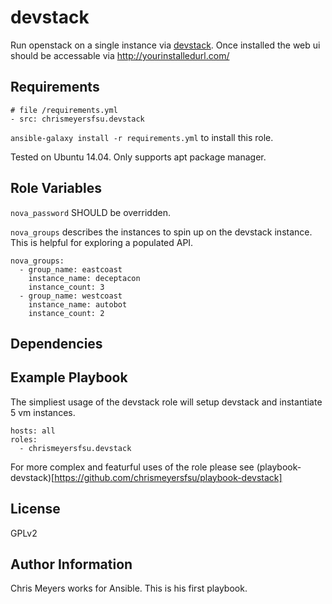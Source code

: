devstack
=========

Run openstack on a single instance via [devstack](http://docs.openstack.org/developer/devstack/). Once installed the web ui should be accessable via http://yourinstalledurl.com/

Requirements
------------
```
# file /requirements.yml
- src: chrismeyersfsu.devstack
```
`ansible-galaxy install -r requirements.yml` to install this role.

Tested on Ubuntu 14.04. Only supports apt package manager.

Role Variables
--------------

`nova_password` SHOULD be overridden.

`nova_groups` describes the instances to spin up on the devstack instance. This is helpful for exploring a populated API.
```
nova_groups:
  - group_name: eastcoast
    instance_name: deceptacon
    instance_count: 3
  - group_name: westcoast
    instance_name: autobot
    instance_count: 2
```

Dependencies
------------



Example Playbook
----------------

The simpliest usage of the devstack role will setup devstack and instantiate 5 vm instances.
```
hosts: all
roles:
  - chrismeyersfsu.devstack
```

For more complex and featurful uses of the role please see (playbook-devstack)[https://github.com/chrismeyersfsu/playbook-devstack]

License
-------

GPLv2

Author Information
------------------

Chris Meyers works for Ansible. This is his first playbook.
